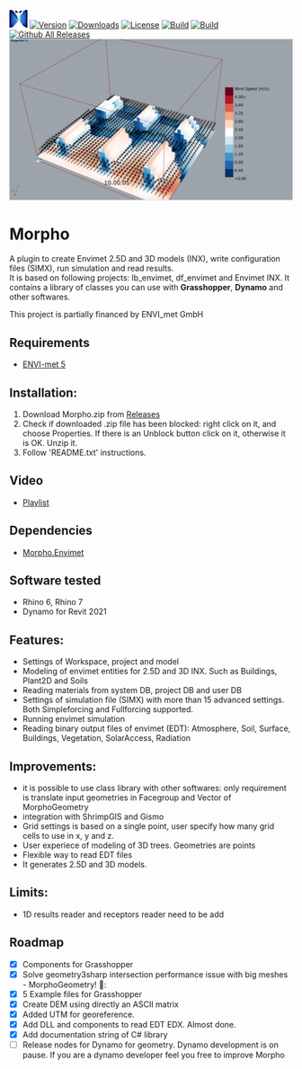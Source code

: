 ![Logo](https://github.com/AntonelloDN/Morpho/blob/master/logo/logo_morpho_32.png)
[![Version](https://img.shields.io/nuget/v/Morpho.Envimet.svg?color=royalblue)](https://www.nuget.org/packages/Morpho.Envimet)
[![Downloads](https://img.shields.io/nuget/dt/Morpho.Envimet.svg?color=green&label=package%20downloads)](https://www.nuget.org/packages/Morpho.Envimet)
[![License](https://img.shields.io/github/license/AntonelloDN/Morpho.svg?color=blue)](https://github.com/AntonelloDN/Morpho/blob/master/LICENSE)
[![Build](https://github.com/AntonelloDN/Morpho/workflows/NUGET/badge.svg?branch=package)](https://github.com/AntonelloDN/Morpho/actions/workflows/package.yml)
[![Build](https://github.com/AntonelloDN/Morpho/workflows/CD/badge.svg?branch=master)](https://github.com/AntonelloDN/Morpho/actions/workflows/release.yml)
[![Github All Releases](https://img.shields.io/github/downloads/AntonelloDN/Morpho/total.svg?color=white&label=release%20downloads)]()
![Example](https://github.com/AntonelloDN/Morpho/blob/master/images/morpho_read_results_00.PNG)

# Morpho
A plugin to create Envimet 2.5D and 3D models (INX), write configuration files (SIMX), run simulation and read results.<br>
It is based on following projects: lb_envimet, df_envimet and Envimet INX.
It contains a library of classes you can use with **Grasshopper**, **Dynamo** and other softwares.

This project is partially financed by ENVI_met GmbH
## Requirements
* [ENVI-met 5](https://www.envi-met.com/buy-now/)
## Installation:
1. Download Morpho.zip from [Releases](https://github.com/AntonelloDN/Morpho/releases)
2. Check if downloaded .zip file has been blocked: right click on it, and choose Properties. If there is an Unblock button click on it, otherwise it is OK. Unzip it.
3. Follow 'README.txt' instructions.
## Video
* [Playlist](https://www.youtube.com/playlist?list=PLVk71QLjaA6PES3DFI37t5iAUSC7lgIpJ)
## Dependencies
* [Morpho.Envimet](https://www.nuget.org/packages/Morpho.Envimet)

## Software tested
* Rhino 6, Rhino 7
* Dynamo for Revit 2021
## Features:
* Settings of Workspace, project and model
* Modeling of envimet entities for 2.5D and 3D INX. Such as Buildings, Plant2D and Soils
* Reading materials from system DB, project DB and user DB
* Settings of simulation file (SIMX) with more than 15 advanced settings. Both Simpleforcing and Fullforcing supported.
* Running envimet simulation
* Reading binary output files of envimet (EDT): Atmosphere, Soil, Surface, Buildings, Vegetation, SolarAccess, Radiation
## Improvements:
* it is possible to use class library with other softwares: only requirement is translate input geometries in Facegroup and Vector of MorphoGeometry
* integration with ShrimpGIS and Gismo
* Grid settings is based on a single point, user specify how many grid cells to use in x, y and z.
* User experiece of modeling of 3D trees. Geometries are points
* Flexible way to read EDT files
* It generates 2.5D and 3D models.
## Limits:
* 1D results reader and receptors reader need to be add
## Roadmap
- [x] Components for Grasshopper
- [x] Solve geometry3sharp intersection performance issue with big meshes - MorphoGeometry! :muscle::
- [x] 5 Example files for Grasshopper
- [x] Create DEM using directly an ASCII matrix
- [x] Added UTM for georeference.
- [x] Add DLL and components to read EDT EDX. Almost done.
- [x] Add documentation string of C# library
- [ ] Release nodes for Dynamo for geometry. Dynamo development is on pause. If you are a dynamo developer feel you free to improve Morpho
